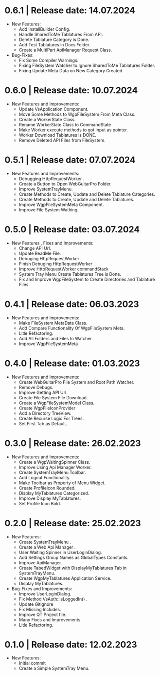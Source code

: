 0.6.1	|	Release date: **14.07.2024**
============================================
* New Features:
  - Add InstallBuilder Config.
  - Handle SharedToMe Tablatures From API.
  - Delete Tablature Category is Done.
  - Add Test Tablatures in Docs Folder.
  - Create a MultiPart ApiManager Request Class.
* Bug-Fixes:
  - Fix Some Compiler Warnings.
  - Fixing FileSystem Watcher to Ignore SharedToMe Tablatures Folder.
  - Fixing Update Meta Data on New Category Created.


0.6.0	|	Release date: **10.07.2024**
============================================
* New Features and Improvements:
  - Update VsApplication Component.
  - Move Some Methods to WgpFileSystem From Meta Class.
  - Create a WorkerState Class.
  - Rename WorkerState Class to CommandState
  - Make Worker execute methods to got input as pointer.
  - Worker Download Tablatures is DONE.
  - Remove Deleted API Files from FileSystem.


0.5.1	|	Release date: **07.07.2024**
============================================
* New Features and Improvements:
  - Debugging HttpRequestWorker .
  - Create a Button to Open WebGuitarPro Folder.
  - Improve SystemTrayMenu.
  - Create Methods to Create, Update and Delete Tablature Categories.
  - Create Methods to Create, Update and Delete Tablatures.
  - Improve WgpFileSystemMeta Component.
  - Improve File System Wathing.


0.5.0	|	Release date: **03.07.2024**
============================================
* New Features , Fixes and Improvements:
  - Change API Url.
  - Update ReadMe File.
  - Debuging HttpRequestWorker .
  - Finish Debuging HttpRequestWorker .
  - Improve HttpRequestWorker commandStack
  - System Tray Menu Create Tablatures Tree is Done.
  - Fix and Improve WgpFileSystem to Create Directories and Tablature Files.


0.4.1	|	Release date: **06.03.2023**
============================================
* New Features and Improvements:
  - Make FileSystem MetaData Class.
  - Add Compare Functionality Of WgpFileSystem Meta.
  - Litle Refactoring.
  - Add All Folders and Files to Watcher.
  - Improve WgpFileSystemMeta


0.4.0	|	Release date: **01.03.2023**
============================================
* New Features and Improvements:
  - Create WebGuitarPro File System and Root Path Watcher.
  - Remove Debugs.
  - Improve Getting API Url.
  - Create File System File Download.
  - Create a WgpFileSystemModel Class.
  - Create WgpFileIconProvider
  - Add a Directory TreeView.
  - Create Recurse Logic For Trees.
  - Set First Tab as Default.


0.3.0	|	Release date: **26.02.2023**
============================================
* New Features and Improvements:
  - Create a WgpWaitingSpinner Class.
  - Improve Using Api Manager Worker.
  - Create SystemTrayMenu Toolbar.
  - Add Logout Functionality.
  - Make Toolbar as Property of Menu Widget.
  - Create ProfileIcon Rounded.
  - Display MyTablatures Categorized.
  - Improve Display MyTablatures.
  - Set Profile Icon Bold.


0.2.0	|	Release date: **25.02.2023**
============================================
* New Features:
  - Create SystemTrayMenu .
  - Create a Web Api Manager .
  - User Waiting Spinner in UserLoginDialog.
  - Add Settings Group Names as GlobalTypes Constants.
  - Improve ApiManager.
  - Create TabedWidget with DisplayMyTablatures Tab in SystemTrayMenu.
  - Create WgpMyTablatures Application Service.
  - Display MyTablatures.
* Bug-Fixes and Improvements:
  - Improve UserLoginDialog.
  - Fix Method VsAuth::isLoggedIn() .
  - Update Gitignore
  - Fix Missing Includes.
  - Improve QT Project file.
  - Many Fixes and Improvements.
  - Litle Refactoring.


0.1.0	|	Release date: **12.02.2023**
============================================
* New Features:
  - Initial commit
  - Create a Simple SystemTray Menu.


